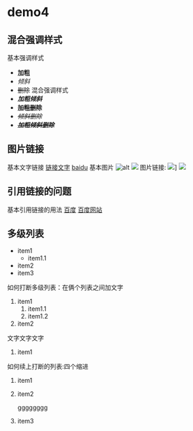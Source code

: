 # demo4
## 混合强调样式
基本强调样式
- **加粗**
- *倾斜*
- ~~删除~~
混合强调样式
- ***加粗倾斜***
- **~~加粗删除~~**
- *~~倾斜删除~~*
- ***~~加粗倾斜删除~~***
## 图片链接

基本文字链接
[链接文字](地址)
[baidu](http://www.baidu.com)
基本图片
![alt](url)
![](http:///www.baidu.com/img/bd_logo1.png)
图片链接:
[![](https://www.baidu.com/img/bd_logo1.png)](http://www.baidu.com)]
[![][baidu_logo]][baidu]
## 引用链接的问题
基本引用链接的用法
[百度][baidu]
[百度网站][baidu]
## 多级列表
- item1
  - item1.1
- item2
- item3

如何打断多级列表：在俩个列表之间加文字

1. item1
   1. item1.1
   2. item1.2
2. item2

文字文字文字

1. item1

如何续上打断的列表:四个缩进
1. item1
2. item2

    gggggggg

3. item3


<!-- 以下是本文中的链接 -->

 [baidu]:http://www.baidu.com
 [baidu_logo]:http://www.baidu.com/img/bd_logo1.png